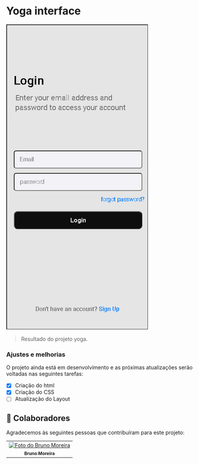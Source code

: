 # Yoga interface


<img src="./assets/logo-yoga.png" alt="logo yoga">

> Resultado do projeto yoga.

### Ajustes e melhorias

O projeto ainda está em desenvolvimento e as próximas atualizações serão voltadas nas seguintes tarefas:

- [x] Criação do html
- [x] Criação do CSS
- [ ] Atualização do Layout

## 🤝 Colaboradores

Agradecemos às seguintes pessoas que contribuíram para este projeto:

<table>
  <tr>
    <td align="center">
      <a href="https://github.com/bsmoreira96">
        <img src="https://avatars3.githubusercontent.com/u/31936044" width="100px;" alt="Foto do Bruno Moreira"/><br>
        <sub>
          <b>Bruno Moreira</b>
        </sub>
      </a>
  </tr>
</table>